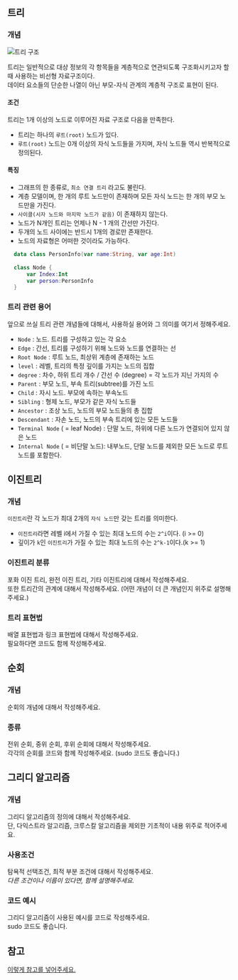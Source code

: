 ## 트리

### 개념
![트리 구조](https://media.vlpt.us/images/adam2/post/41b22e4e-c45b-4929-a6ae-c247a56ad91f/image.png)  
  
트리는 일반적으로 대상 정보의 각 항목들을 계층적으로 연관되도록 구조화시키고자 할 때 사용하는 비선형 자료구조이다.  
데이터 요소들의 단순한 나열이 아닌 부모-자식 관계의 계층적 구조로 표현이 된다.  

#### 조건  
트리는 1개 이상의 노드로 이루어진 자료 구조로 다음을 만족한다.  
- 트리는 하나의 `루트(root)` 노드가 있다.  
- `루트(root)` 노드는 0개 이상의 자식 노드들을 가지며, 자식 노드들 역시 반복적으로 정의된다.   

#### 특징
- 그래프의 한 종류로, `최소 연결 트리` 라고도 불린다.  
- 계층 모델이며, 한 개의 루트 노드만이 존재하며 모든 자식 노드는 한 개의 부모 노드만을 가진다.  
- `사이클(시자 노드와 마지막 노드가 같음)` 이 존재하지 않는다.  
- 노드가 N개인 트리는 언제나 N - 1 개의 간선만 가진다.  
- 두개의 노드 사이에는 반드시 1개의 경로만 존재한다.  
- 노드의 자료형은 어떠한 것이라도 가능하다.  
```Kotlin
  data class PersonInfo(var name:String, var age:Int)
  
  class Node {
      var Index:Int
      var person:PersonInfo
  }
```  
  
### 트리 관련 용어
앞으로 쓰실 트리 관련 개념들에 대해서, 사용하실 용어와 그 의미를 여기서 정해주세요.  
- `Node` : 노드. 트리를 구성하고 있는 각 요소
- `Edge` : 간선, 트리를 구성하기 위해 노드와 노드를 연결하는 선
- `Root Node` : 루트 노드, 최상위 계층에 존재하는 노드
- `level` : 레벨, 트리의 특정 깊이를 가지는 노드의 집합
- `degree` : 차수, 하위 트리 개수 / 간선 수 (degree) = 각 노드가 지닌 가지의 수
- `Parent` : 부모 노드, 부속 트리(subtree)를 가진 노드
- `Child` : 자시 노드. 부모에 속하는 부속노드
- `Sibling` : 형제 노드, 부모가 같은 자식 노드들
- `Ancestor` : 조상 노드, 노드의 부모 노드들의 총 집합
- `Descendant` : 자손 노드, 노드의 부속 트리에 있는 모든 노드들
- `Terminal Node` ( = leaf Node) : 단말 노드, 하위에 다른 노드가 연결되어 있지 않은 노드
- `Internal Node` ( = 비단말 노드): 내부노드, 단말 노드를 제외한 모든 노드로 루트 노드를 포함한다.

## 이진트리
### 개념
`이진트리`란 각 노드가 최대 2개의 `자식 노드`만 갖는 트리를 의미한다.  
- `이진트리`라면 레벨 i에서 가질 수 있는 최대 노드의 수는 `2^i`이다. (i >= 0)  
- 깊이가 `k`인 `이진트리`가 가질 수 있는 최대 노드의 수는 `2^k-1`이다.(k >= 1)  

### 이진트리 분류
포화 이진 트리, 완전 이진 트리, 기타 이진트리에 대해서 작성해주세요.  
또한 트리간의 관계에 대해서 작성해주세요. (어떤 개념이 더 큰 개념인지 위주로 설명해주세요.)  


### 트리 표현법
배열 표현법과 링크 표현법에 대해서 작성해주세요.  
필요하다면 코드도 함께 작성해주세요.


## 순회

### 개념
순회의 개념에 대해서 작성해주세요.  
### 종류
전위 순회, 중위 순회, 후위 순회에 대해서 작성해주세요.  
각각의 순회를 코드와 함께 작성해주세요. (sudo 코드도 좋습니다.)  

## 그리디 알고리즘

### 개념
그리디 알고리즘의 정의에 대해서 작성해주세요.  
단, 다익스트라 알고리즘, 크루스칼 알고리즘을 제외한 기초적이 내용 위주로 적어주세요.
### 사용조건
탐욕적 선택조건, 최적 부분 조건에 대해서 작성해주세요.  
*다른 조건이나 이름이 있다면, 함께 설명해주세요.*
### 코드 예시
그리디 알고리즘이 사용된 예시를 코드로 작성해주세요.  
sudo 코드도 좋습니다.  

## 참고

[이렇게 참고를 넣어주세요.](https://somewhere_over_the_rainbow)
